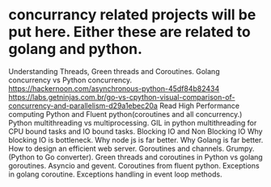 # concurrancy related projects will be put here. Either these are related to golang and python.

Understanding
    Threads, Green threads and Coroutines.
    Golang concurrency vs Python concurrency.
    https://hackernoon.com/asynchronous-python-45df84b82434
    https://labs.getninjas.com.br/go-vs-cpython-visual-comparison-of-concurrency-and-parallelism-d29a1ebec20a
    Read High Performance computing Python and Fluent python(coroutines and all concurrency.)
    Python multithreading vs multiprocessing.
    GIL in python multithreading for CPU bound tasks and IO bound tasks.
    Blocking IO and Non Blocking IO
    Why blocking IO is bottleneck.
    Why node js is far better.
    Why Golang is far better.
    How to design an efficient web server.
    Goroutines and channels.
    Grumpy.(Python to Go converter).
    Green threads and coroutines in Python vs golang goroutines.
    Asyncio and gevent.
    Coroutines from fluent python.
    Exceptions in golang coroutine.
    Exceptions handling in event loop methods.
